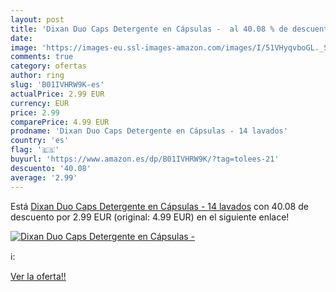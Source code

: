 ```yaml
---
layout: post
title: 'Dixan Duo Caps Detergente en Cápsulas -  al 40.08 % de descuento'
date: 
image: 'https://images-eu.ssl-images-amazon.com/images/I/51VHyqvboGL._SL200_.jpg'
comments: true
category: ofertas
author: ring
slug: 'B01IVHRW9K-es'
actualPrice: 2.99 EUR
currency: EUR
price: 2.99
comparePrice: 4.99 EUR
prodname: 'Dixan Duo Caps Detergente en Cápsulas - 14 lavados'
country: 'es'
flag: '🇪🇸'
buyurl: 'https://www.amazon.es/dp/B01IVHRW9K/?tag=tolees-21'
descuento: '40.08'
average: '2.99'
---
```


Está [Dixan Duo Caps Detergente en Cápsulas - 14 lavados](https://www.amazon.es/dp/B01IVHRW9K/?tag=tolees-21) con 40.08 de descuento por 2.99 EUR (original: 4.99 EUR) en el siguiente enlace!

[![Dixan Duo Caps Detergente en Cápsulas - ](https://images-eu.ssl-images-amazon.com/images/I/51VHyqvboGL._SL200_.jpg)](https://www.amazon.es/dp/B01IVHRW9K/?tag=tolees-21)

ℹ️:


[Ver la oferta!!](https://www.amazon.es/dp/B01IVHRW9K/?tag=tolees-21)
